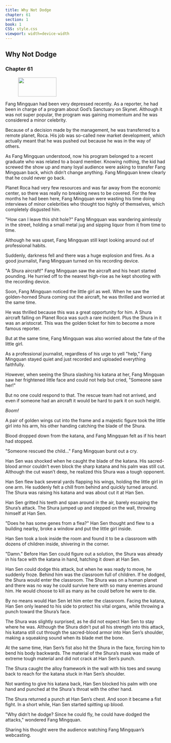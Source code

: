 ```yaml
---
title: Why Not Dodge
chapter: 61
section: 1
book: 1
CSS: style.css
viewport: width=device-width
---
```


## Why Not Dodge

### Chapter 61

<figure>
	<img src="../Images/gem.gif" alt="" id="gem" width="120" height="60" />
</figure>

Fang Mingquan had been very depressed recently. As a reporter, he had been in charge of a program about God’s Sanctuary on Skynet. Although it was not super popular, the program was gaining momentum and he was considered a minor celebrity.

Because of a decision made by the management, he was transferred to a remote planet, Roca. His job was so-called new market development, which actually meant that he was pushed out because he was in the way of others.

As Fang Mingquan understood, now his program belonged to a recent graduate who was related to a board member. Knowing nothing, the kid had screwed the show up and many loyal audience were asking to transfer Fang Mingquan back, which didn’t change anything. Fang Mingquan knew clearly that he could never go back.

Planet Roca had very few resources and was far away from the economic center, so there was really no breaking news to be covered. For the few months he had been here, Fang Mingquan were wasting his time doing interviews of minor celebrities who thought too highly of themselves, which completely disgusted him.

"How can I leave this shit hole?" Fang Mingquan was wandering aimlessly in the street, holding a small metal jug and sipping liquor from it from time to time.

Although he was upset, Fang Mingquan still kept looking around out of professional habits.

Suddenly, darkness fell and there was a huge explosion and fires. As a good journalist, Fang Mingquan turned on his recording device.

"A Shura aircraft!" Fang Mingquan saw the aircraft and his heart started pounding. He hurried off to the nearest high-rise as he kept shooting with the recording device.

Soon, Fang Mingquan noticed the little girl as well. When he saw the golden-horned Shura coming out the aircraft, he was thrilled and worried at the same time.

He was thrilled because this was a great opportunity for him. A Shura aircraft falling on Planet Roca was such a rare incident. Plus the Shura in it was an aristocrat. This was the golden ticket for him to become a more famous reporter.

But at the same time, Fang Mingquan was also worried about the fate of the little girl.

As a professional journalist, regardless of his urge to yell "help," Fang Mingquan stayed quiet and just recorded and uploaded everything faithfully.

However, when seeing the Shura slashing his katana at her, Fang Mingquan saw her frightened little face and could not help but cried, "Someone save her!"

But no one could respond to that. The rescue team had not arrived, and even if someone had an aircraft it would be hard to park it on such height.

*Boom!*

A pair of golden wings cut into the frame and a majestic figure took the little girl into his arm, his other handing catching the blade of the Shura.

Blood dropped down from the katana, and Fang Mingquan felt as if his heart had stopped.

"Someone rescued the child..." Fang Mingquan burst out a cry.

Han Sen was shocked when he caught the blade of the katana. His sacred-blood armor couldn’t even block the sharp katana and his palm was still cut. Although the cut wasn’t deep, he realized this Shura was a tough opponent.

Han Sen flew back several yards flapping his wings, holding the little girl in one arm. He suddenly felt a chill from behind and quickly turned around. The Shura was raising his katana and was about cut it at Han Sen.

Han Sen gritted his teeth and span around in the air, barely escaping the Shura’s attack. The Shura jumped up and stepped on the wall, throwing himself at Han Sen.

"Does he has some genes from a flea?" Han Sen thought and flew to a building nearby, broke a window and put the little girl inside.

Han Sen took a look inside the room and found it to be a classroom with dozens of children inside, shivering in the corner.

"Damn." Before Han Sen could figure out a solution, the Shura was already in his face with the katana in hand, hatching it down at Han Sen.

Han Sen could dodge this attack, but when he was ready to move, he suddenly froze. Behind him was the classroom full of children. If he dodged, the Shura would enter the classroom. The Shura was on a human planet and there was no way he could survive here with so many enemies around him. He would choose to kill as many as he could before he were to die.

By no means would Han Sen let him enter the classroom. Facing the katana, Han Sen only leaned to his side to protect his vital organs, while throwing a punch toward the Shura’s face.

The Shura was slightly surprised, as he did not expect Han Sen to stay where he was. Although the Shura didn’t put all his strength into this attack, his katana still cut through the sacred-blood armor into Han Sen’s shoulder, making a squeaking sound when its blade met the bone.

At the same time, Han Sen’s fist also hit the Shura in the face, forcing him to bend his body backwards. The material of the Shura’s mask was made of extreme tough material and did not crack at Han Sen’s punch.

The Shura caught the alloy framework in the wall with his toes and swung back to reach for the katana stuck in Han Sen’s shoulder.

Not wanting to give his katana back, Han Sen blocked his palm with one hand and punched at the Shura's throat with the other hand.

The Shura returned a punch at Han Sen’s chest. And soon it became a fist fight. In a short while, Han Sen started spitting up blood.

"Why didn’t he dodge? Since he could fly, he could have dodged the attacks," wondered Fang Mingquan.

Sharing his thought were the audience watching Fang Mingquan’s webcasting.